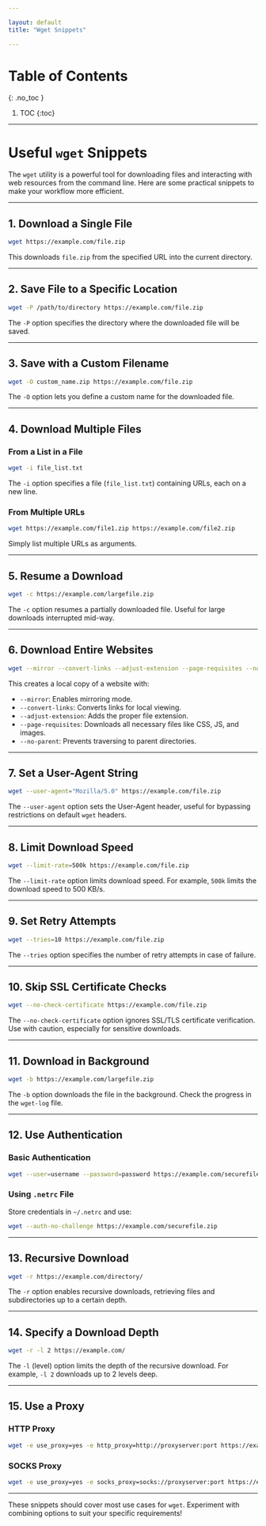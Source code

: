 ```yaml
---

layout: default
title: "Wget Snippets"

---
```


# Table of Contents 

{: .no_toc }

1. TOC 
{:toc}

---

# Useful `wget` Snippets

The `wget` utility is a powerful tool for downloading files and interacting with web resources from the command line. Here are some practical snippets to make your workflow more efficient.

---

## 1. Download a Single File

```bash
wget https://example.com/file.zip
```

This downloads `file.zip` from the specified URL into the current directory.

---

## 2. Save File to a Specific Location

```bash
wget -P /path/to/directory https://example.com/file.zip
```

The `-P` option specifies the directory where the downloaded file will be saved.

---

## 3. Save with a Custom Filename

```bash
wget -O custom_name.zip https://example.com/file.zip
```

The `-O` option lets you define a custom name for the downloaded file.

---

## 4. Download Multiple Files

### From a List in a File

```bash
wget -i file_list.txt
```

The `-i` option specifies a file (`file_list.txt`) containing URLs, each on a new line.

### From Multiple URLs

```bash
wget https://example.com/file1.zip https://example.com/file2.zip
```

Simply list multiple URLs as arguments.

---

## 5. Resume a Download

```bash
wget -c https://example.com/largefile.zip
```

The `-c` option resumes a partially downloaded file. Useful for large downloads interrupted mid-way.

---

## 6. Download Entire Websites

```bash
wget --mirror --convert-links --adjust-extension --page-requisites --no-parent https://example.com/
```

This creates a local copy of a website with:
- `--mirror`: Enables mirroring mode.
- `--convert-links`: Converts links for local viewing.
- `--adjust-extension`: Adds the proper file extension.
- `--page-requisites`: Downloads all necessary files like CSS, JS, and images.
- `--no-parent`: Prevents traversing to parent directories.

---

## 7. Set a User-Agent String

```bash
wget --user-agent="Mozilla/5.0" https://example.com/file.zip
```

The `--user-agent` option sets the User-Agent header, useful for bypassing restrictions on default `wget` headers.

---

## 8. Limit Download Speed

```bash
wget --limit-rate=500k https://example.com/file.zip
```

The `--limit-rate` option limits download speed. For example, `500k` limits the download speed to 500 KB/s.

---

## 9. Set Retry Attempts

```bash
wget --tries=10 https://example.com/file.zip
```

The `--tries` option specifies the number of retry attempts in case of failure.

---

## 10. Skip SSL Certificate Checks

```bash
wget --no-check-certificate https://example.com/file.zip
```

The `--no-check-certificate` option ignores SSL/TLS certificate verification. Use with caution, especially for sensitive downloads.

---

## 11. Download in Background

```bash
wget -b https://example.com/largefile.zip
```

The `-b` option downloads the file in the background. Check the progress in the `wget-log` file.

---

## 12. Use Authentication

### Basic Authentication

```bash
wget --user=username --password=password https://example.com/securefile.zip
```

### Using `.netrc` File

Store credentials in `~/.netrc` and use:

```bash
wget --auth-no-challenge https://example.com/securefile.zip
```

---

## 13. Recursive Download

```bash
wget -r https://example.com/directory/
```

The `-r` option enables recursive downloads, retrieving files and subdirectories up to a certain depth.

---

## 14. Specify a Download Depth

```bash
wget -r -l 2 https://example.com/
```

The `-l` (level) option limits the depth of the recursive download. For example, `-l 2` downloads up to 2 levels deep.

---

## 15. Use a Proxy

### HTTP Proxy

```bash
wget -e use_proxy=yes -e http_proxy=http://proxyserver:port https://example.com/file.zip
```

### SOCKS Proxy

```bash
wget -e use_proxy=yes -e socks_proxy=socks://proxyserver:port https://example.com/file.zip
```

---

These snippets should cover most use cases for `wget`. Experiment with combining options to suit your specific requirements!
